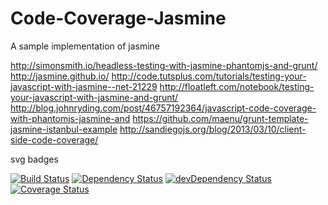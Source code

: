 Code-Coverage-Jasmine
=====================

A sample implementation of jasmine


http://simonsmith.io/headless-testing-with-jasmine-phantomjs-and-grunt/
http://jasmine.github.io/
http://code.tutsplus.com/tutorials/testing-your-javascript-with-jasmine--net-21229
http://floatleft.com/notebook/testing-your-javascript-with-jasmine-and-grunt/
http://blog.johnryding.com/post/46757192364/javascript-code-coverage-with-phantomjs-jasmine-and
https://github.com/maenu/grunt-template-jasmine-istanbul-example
http://sandiegojs.org/blog/2013/03/10/client-side-code-coverage/


svg badges

[![Build Status](https://travis-ci.org/thorst/Code-Coverage-Jasmine.svg?branch=master)](https://travis-ci.org/thorst/Code-Coverage-Jasmine)
[![Dependency Status](https://david-dm.org/thorst/Code-Coverage-Jasmine.svg?theme=shields.io)](https://david-dm.org/thorst/Code-Coverage-Jasmine)
[![devDependency Status](https://david-dm.org/thorst/Code-Coverage-Jasmine/dev-status.svg?theme=shields.io)](https://david-dm.org/thorst/Code-Coverage-Jasmine#info=devDependencies)
[![Coverage Status](http://img.shields.io/coveralls/thorst/Code-Coverage-Jasmine.svg)](https://coveralls.io/r/thorst/Code-Coverage-Jasmine?branch=master)